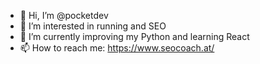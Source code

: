 - 👋 Hi, I’m @pocketdev
- 👀 I’m interested in running and SEO
- 🌱 I’m currently improving my Python and learning React 
- 📫 How to reach me: https://www.seocoach.at/ 


